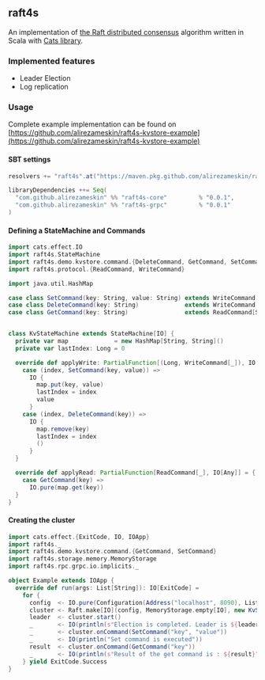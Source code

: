 ## raft4s

An implementation of [the Raft distributed consensus](https://raft.github.io/) algorithm written in Scala with [Cats library](https://typelevel.org/cats-effect/).

### Implemented features
* Leader Election
* Log replication

### Usage
Complete example implementation can be found on [https://github.com/alirezameskin/raft4s-kvstore-example](https://github.com/alirezameskin/raft4s-kvstore-example)

#### SBT settings

```sbt
resolvers += "raft4s".at("https://maven.pkg.github.com/alirezameskin/raft4s")

libraryDependencies ++= Seq(
  "com.github.alirezameskin" %% "raft4s-core"         % "0.0.1",
  "com.github.alirezameskin" %% "raft4s-grpc"         % "0.0.1"
)
```

#### Defining a StateMachine and Commands

```scala
import cats.effect.IO
import raft4s.StateMachine
import raft4s.demo.kvstore.command.{DeleteCommand, GetCommand, SetCommand}
import raft4s.protocol.{ReadCommand, WriteCommand}

import java.util.HashMap

case class SetCommand(key: String, value: String) extends WriteCommand[String]
case class DeleteCommand(key: String)             extends WriteCommand[Unit]
case class GetCommand(key: String)                extends ReadCommand[String]


class KvStateMachine extends StateMachine[IO] {
  private var map             = new HashMap[String, String]()
  private var lastIndex: Long = 0

  override def applyWrite: PartialFunction[(Long, WriteCommand[_]), IO[Any]] = {
    case (index, SetCommand(key, value)) =>
      IO {
        map.put(key, value)
        lastIndex = index
        value
      }
    case (index, DeleteCommand(key)) =>
      IO {
        map.remove(key)
        lastIndex = index
        ()
      }
  }

  override def applyRead: PartialFunction[ReadCommand[_], IO[Any]] = {
    case GetCommand(key) =>
      IO.pure(map.get(key))
  }
}
```

#### Creating the cluster

```scala
import cats.effect.{ExitCode, IO, IOApp}
import raft4s._
import raft4s.demo.kvstore.command.{GetCommand, SetCommand}
import raft4s.storage.memory.MemoryStorage
import raft4s.rpc.grpc.io.implicits._

object Example extends IOApp {
  override def run(args: List[String]): IO[ExitCode] =
    for {
      config  <- IO.pure(Configuration(Address("localhost", 8090), List(Address("localhost", 8091), Address("localhost", 8092))))
      cluster <- Raft.make[IO](config, MemoryStorage.empty[IO], new KvStateMachine())
      leader  <- cluster.start()
      _       <- IO(println(s"Election is completed. Leader is ${leader}"))
      _       <- cluster.onCommand(SetCommand("key", "value"))
      _       <- IO(println("Set command is executed"))
      result  <- cluster.onCommand(GetCommand("key"))
      _       <- IO(println(s"Result of the get command is : ${result}"))
    } yield ExitCode.Success
}

```
